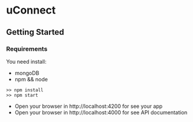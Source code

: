 # uConnect

## Getting Started

### Requirements
You need install: 
- mongoDB
- npm && node

```
>> npm install 
>> npm start
```

- Open your browser in http://localhost:4200 for see your app
- Open your browser in http://localhost:4000 for see API documentation